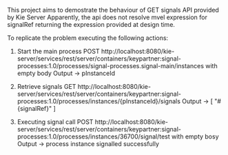 This project aims to demostrate the behaviour of GET signals API provided by Kie Server
Apparently, the api does not resolve mvel expression for signalRef returning the expression provided at design time.

To replicate the problem executing the following actions:

1) Start the main process
POST http://localhost:8080/kie-server/services/rest/server/containers/keypartner:signal-processes:1.0/processes/signal-processes.signal-main/instances with empty body
Output -> pInstanceId

2) Retrieve signals
GET http://localhost:8080/kie-server/services/rest/server/containers/keypartner:signal-processes:1.0/processes/instances/{pInstanceId}/signals
Output -> [ "#{signalRef}" ]

3) Executing signal call
POST http://localhost:8080/kie-server/services/rest/server/containers/keypartner:signal-processes:1.0/processes/instances/36700/signal/test with empty bosy
Output -> process instance signalled successfully